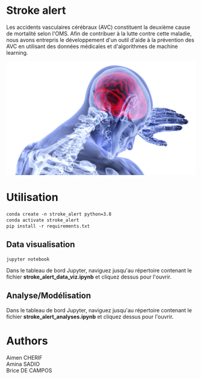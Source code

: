 # Stroke alert


Les accidents vasculaires cérébraux (AVC) constituent la deuxième cause de mortalité selon l'OMS. Afin de contribuer à la lutte contre cette maladie, nous avons entrepris le développement d'un outil d'aide à la prévention des AVC en utilisant des données médicales et d'algorithmes de machine learning.

![alt text](/Images/stroke.png)

# Utilisation


```
conda create -n stroke_alert python=3.8 
conda activate stroke_alert
pip install -r requirements.txt
```


## Data visualisation

```
jupyter notebook
```

Dans le tableau de bord Jupyter, naviguez jusqu'au répertoire contenant le fichier **stroke_alert_data_viz.ipynb** et cliquez dessus pour l'ouvrir.

## Analyse/Modélisation

Dans le tableau de bord Jupyter, naviguez jusqu'au répertoire contenant le fichier **stroke_alert_analyses.ipynb** et cliquez dessus pour l'ouvrir.


# Authors

Aimen CHERIF
<br>
Amina SADIO
<br>
Brice DE CAMPOS
